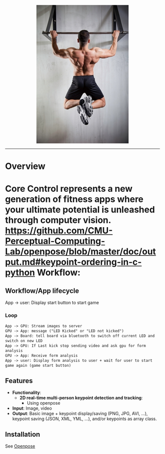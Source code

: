 <div align="center">
    <img src=".github/pull_up.jpg", width="300">
</div>

-----------------
# Overview
Core Control represents a new generation of fitness apps where your ultimate potential is unleashed through computer vision. 
https://github.com/CMU-Perceptual-Computing-Lab/openpose/blob/master/doc/output.md#keypoint-ordering-in-c-python
Workflow: 
=======
## Workflow/App lifecycle
App -> user: Display start button to start game
   ### Loop
    App -> GPU: Stream images to server
    GPU -> App: message ("LED Kicked" or "LED not kicked")
    App -> Board: tell board via bluetooth to switch off current LED and switch on new LED
    App -> GPU: If Last kick stop sending video and ask gpu for form analysis
    GPU -> App: Receive form analysis
    App -> user: Display form analysis to user + wait for user to start game again (game start button)



## Features
- **Functionality**:
    - **2D real-time multi-person keypoint detection and tracking**:
        - Using openpose
- **Input**: Image, video
- **Output**: Basic image + keypoint display/saving (PNG, JPG, AVI, ...), keypoint saving (JSON, XML, YML, ...), and/or keypoints as array class.

## Installation
See [Openpose](https://github.com/CMU-Perceptual-Computing-Lab/openpose/)
